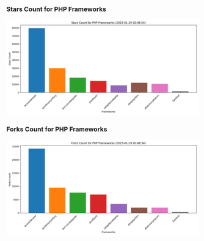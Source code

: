 ### Stars Count for PHP Frameworks

![Stars Chart](./archive/charts/20250129004854_stars_count.png)

### Forks Count for PHP Frameworks

![Forks Chart](./archive/charts/20250129004854_forks_count.png)

